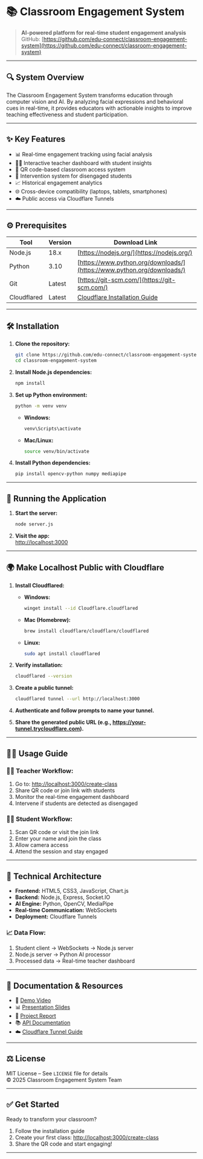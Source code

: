 # 📚 Classroom Engagement System

> **AI-powered platform for real-time student engagement analysis**  
> GitHub: [https://github.com/edu-connect/classroom-engagement-system](https://github.com/edu-connect/classroom-engagement-system)

---

## 🔍 System Overview

The Classroom Engagement System transforms education through computer vision and AI. By analyzing facial expressions and behavioral cues in real-time, it provides educators with actionable insights to improve teaching effectiveness and student participation.

---

## ✨ Key Features

- 📊 Real-time engagement tracking using facial analysis  
- 👨‍🏫 Interactive teacher dashboard with student insights  
- 📱 QR code-based classroom access system  
- 🚨 Intervention system for disengaged students  
- 📈 Historical engagement analytics  
- 🌐 Cross-device compatibility (laptops, tablets, smartphones)  
- ☁️ Public access via Cloudflare Tunnels  

---

## ⚙️ Prerequisites

| Tool        | Version | Download Link |
|-------------|---------|----------------|
| Node.js     | 18.x    | [https://nodejs.org/](https://nodejs.org/) |
| Python      | 3.10    | [https://www.python.org/downloads/](https://www.python.org/downloads/) |
| Git         | Latest  | [https://git-scm.com/](https://git-scm.com/) |
| Cloudflared | Latest  | [Cloudflare Installation Guide](https://developers.cloudflare.com/cloudflare-one/connections/connect-apps/install-and-setup/installation/) |

---

## 🛠️ Installation

1. **Clone the repository:**
   ```bash
   git clone https://github.com/edu-connect/classroom-engagement-system.git
   cd classroom-engagement-system
   ```

2. **Install Node.js dependencies:**
   ```bash
   npm install
   ```

3. **Set up Python environment:**
   ```bash
   python -m venv venv
   ```

   - **Windows:**
     ```bash
     venv\Scripts\activate
     ```

   - **Mac/Linux:**
     ```bash
     source venv/bin/activate
     ```

4. **Install Python dependencies:**
   ```bash
   pip install opencv-python numpy mediapipe
   ```

---

## 🚀 Running the Application

1. **Start the server:**
   ```bash
   node server.js
   ```

2. **Visit the app:**  
   [http://localhost:3000](http://localhost:3000)

---

## 🌍 Make Localhost Public with Cloudflare

1. **Install Cloudflared:**

   - **Windows:**
     ```bash
     winget install --id Cloudflare.cloudflared
     ```

   - **Mac (Homebrew):**
     ```bash
     brew install cloudflare/cloudflare/cloudflared
     ```

   - **Linux:**
     ```bash
     sudo apt install cloudflared
     ```

2. **Verify installation:**
   ```bash
   cloudflared --version
   ```

3. **Create a public tunnel:**
   ```bash
   cloudflared tunnel --url http://localhost:3000
   ```

4. **Authenticate and follow prompts to name your tunnel.**

5. **Share the generated public URL (e.g., https://your-tunnel.trycloudflare.com).**

---

## 👩‍🏫 Usage Guide

### 🧑‍🏫 Teacher Workflow:
1. Go to: [http://localhost:3000/create-class](http://localhost:3000/create-class)  
2. Share QR code or join link with students  
3. Monitor the real-time engagement dashboard  
4. Intervene if students are detected as disengaged  

### 🧑‍🎓 Student Workflow:
1. Scan QR code or visit the join link  
2. Enter your name and join the class  
3. Allow camera access  
4. Attend the session and stay engaged  

---

## 🧠 Technical Architecture

- **Frontend:** HTML5, CSS3, JavaScript, Chart.js  
- **Backend:** Node.js, Express, Socket.IO  
- **AI Engine:** Python, OpenCV, MediaPipe  
- **Real-time Communication:** WebSockets  
- **Deployment:** Cloudflare Tunnels  

### 📈 Data Flow:
1. Student client → WebSockets → Node.js server  
2. Node.js server → Python AI processor  
3. Processed data → Real-time teacher dashboard  

---

## 📄 Documentation & Resources

- 🎥 [Demo Video](https://drive.google.com/file/d/1ABCxyz123/preview)  
- 📊 [Presentation Slides](https://docs.google.com/presentation/d/1F4eDcGbA/edit)  
- 📕 [Project Report](https://drive.google.com/file/d/1sEfGhIjKl/preview)  
- 📚 [API Documentation](https://github.com/edu-connect/classroom-engagement-system/docs)  
- ☁️ [Cloudflare Tunnel Guide](https://developers.cloudflare.com/cloudflare-one/connections/connect-apps)  

---

## ⚖️ License

MIT License – See `LICENSE` file for details  
© 2025 Classroom Engagement System Team  

---

## ✅ Get Started

Ready to transform your classroom?

1. Follow the installation guide  
2. Create your first class: [http://localhost:3000/create-class](http://localhost:3000/create-class)  
3. Share the QR code and start engaging!

---
